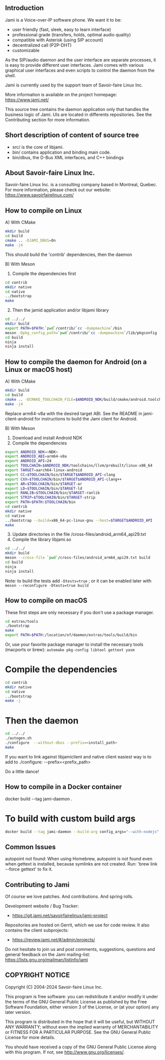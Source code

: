 
Introduction
----

Jami is a Voice-over-IP software phone. We want it to be:
- user friendly (fast, sleek, easy to learn interface)
- professional grade (transfers, holds, optimal audio quality)
- compatible with Asterisk (using SIP account)
- decentralized call (P2P-DHT)
- customizable

As the SIP/audio daemon and the user interface are separate processes,
it is easy to provide different user interfaces. Jami comes with
various graphical user interfaces and even scripts to control the daemon from
the shell.

Jami is currently used by the support team of Savoir-faire Linux Inc.

More information is available on the project homepage:
  https://www.jami.net/

This source tree contains the daemon application only that handles
the business logic of Jami. UIs are located in differents repositories. See
the Contributing section for more information.


Short description of content of source tree
----

- src/ is the core of libjami.
- bin/ contains application and binding main code.
- bin/dbus, the D-Bus XML interfaces, and C++ bindings

About Savoir-faire Linux Inc.
----

Savoir-faire Linux Inc. is a consulting company based in Montreal,
Quebec.  For more information, please check out our website:
https://www.savoirfairelinux.com/


How to compile on Linux
----

A) With CMake

```bash
mkdir build
cd build
cmake .. -DJAMI_DBUS=On
make -j4
```

This should build the 'contrib' dependencies, then the daemon

B) With Meson

1) Compile the dependencies first

```bash
cd contrib
mkdir native
cd native
../bootstrap
make
```

2) Then the jamid application and/or libjami library

```bash
cd ../../
mkdir build
export PATH=$PATH:`pwd`/contrib/`cc -dumpmachine`/bin
meson -Dpkg_config_path=`pwd`/contrib/`cc -dumpmachine`/lib/pkgconfig -Ddefault_library=static -Dinterfaces=dbus build
cd build
ninja
ninja install
```

How to compile the daemon for Android (on a Linux or macOS host)
----

A) With CMake

```bash
mkdir build
cd build
cmake .. -DCMAKE_TOOLCHAIN_FILE=$ANDROID_NDK/build/cmake/android.toolchain.cmake -DANDROID_ABI=arm64-v8a -DANDROID_API=24 -DBUILD_EXTRA_TOOLS=On -DJAMI_JNI=On -DJAMI_JNI_PACKAGEDIR=java
make -j4
```

Replace arm64-v8a with the desired target ABI.
See the README in jami-client-android for instructions to build the Jami client for Android.

B) With Meson

1) Download and install Android NDK
2) Compile the dependencies

```bash
export ANDROID_NDK=<NDK>
export ANDROID_ABI=arm64-v8a
export ANDROID_API=24
export TOOLCHAIN=$ANDROID_NDK/toolchains/llvm/prebuilt/linux-x86_64
export TARGET=aarch64-linux-android
export CC=$TOOLCHAIN/bin/$TARGET$ANDROID_API-clang
export CXX=$TOOLCHAIN/bin/$TARGET$ANDROID_API-clang++
export AR=$TOOLCHAIN/bin/$TARGET-ar
export LD=$TOOLCHAIN/bin/$TARGET-ld
export RANLIB=$TOOLCHAIN/bin/$TARGET-ranlib
export STRIP=$TOOLCHAIN/bin/$TARGET-strip
export PATH=$PATH:$TOOLCHAIN/bin
cd contrib
mkdir native
cd native
../bootstrap --build=x86_64-pc-linux-gnu --host=$TARGET$ANDROID_API
make
```

3) Update directories in the file /cross-files/android_arm64_api29.txt
4) Compile the library libjami.so

```bash
cd ../../
mkdir build
meson --cross-file `pwd`/cross-files/android_arm64_api29.txt build
cd build
ninja
ninja install
```

Note: to build the tests add `-Dtests=true` ; or it can be enabled later with `meson --reconfigure -Dtests=true build`

How to compile on macOS
----

These first steps are only necessary if you don't use a package manager.
```bash
cd extras/tools
./bootstrap
make
export PATH=$PATH:/location/of/daemon/extras/tools/build/bin
```

Or, use your favorite package manager to install the necessary tools
(macports or brew):
`automake pkg-config libtool gettext yasm`

# Compile the dependencies
```bash
cd contrib
mkdir native
cd native
../bootstrap
make -j
```

# Then the daemon
```bash
cd ../../
./autogen.sh
./configure  --without-dbus --prefix=<install_path>
make
```

If you want to link against libjamiclient and native client easiest way is to
add to ./configure: --prefix=<prefix_path>

Do a little dance!

How to compile in a Docker container
----

docker build --tag jami-daemon .

# To build with custom build args

```bash
docker build --tag jami-daemon --build-arg config_args="--with-nodejs" .
```

Common Issues
----

autopoint not found: When using Homebrew, autopoint is not found even when
gettext is installed, because symlinks are not created.
Run: 'brew link --force gettext' to fix it.


Contributing to Jami
----

Of course we love patches. And contributions. And spring rolls.

Development website / Bug Tracker:
 - https://git.jami.net/savoirfairelinux/jami-project

Repositories are hosted on Gerrit, which we use for code review. It also
contains the client subprojects:
 - https://review.jami.net/#/admin/projects/

Do not hesitate to join us and post comments, suggestions, questions
and general feedback on the Jami mailing-list:
https://lists.gnu.org/mailman/listinfo/jami

COPYRIGHT NOTICE
----

Copyright (C) 2004-2024 Savoir-faire Linux Inc.

This program is free software: you can redistribute it and/or modify
it under the terms of the GNU General Public License as published by
the Free Software Foundation, either version 3 of the License, or
(at your option) any later version.

This program is distributed in the hope that it will be useful,
but WITHOUT ANY WARRANTY; without even the implied warranty of
MERCHANTABILITY or FITNESS FOR A PARTICULAR PURPOSE.  See the
GNU General Public License for more details.

You should have received a copy of the GNU General Public License
along with this program.  If not, see <http://www.gnu.org/licenses/>.

